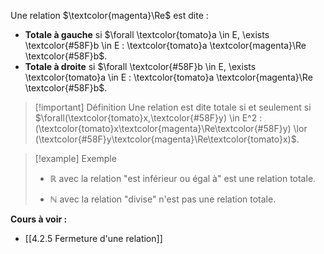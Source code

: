 Une relation $\textcolor{magenta}\Re$ est dite :

- **Totale à gauche** si $\forall \textcolor{tomato}a \in E, \exists \textcolor{#58F}b \in E : \textcolor{tomato}a \textcolor{magenta}\Re \textcolor{#58F}b$.
- **Totale à droite** si $\forall \textcolor{#58F}b \in E, \exists \textcolor{tomato}a \in E : \textcolor{tomato}a \textcolor{magenta}\Re \textcolor{#58F}b$.

> [!important] Définition
> Une relation est dite totale si et seulement si $\forall(\textcolor{tomato}x,\textcolor{#58F}y) \in E^2 : (\textcolor{tomato}x\textcolor{magenta}\Re\textcolor{#58F}y) \lor (\textcolor{#58F}y\textcolor{magenta}\Re\textcolor{tomato}x)$. 

>[!example] Exemple
>- $\mathbb{R}$ avec la relation "est inférieur ou égal à" est une relation totale.
>  
>- $\mathbb{N}$ avec la relation "divise" n'est pas une relation totale. 

**Cours à voir :**
- [[4.2.5 Fermeture d'une relation]]